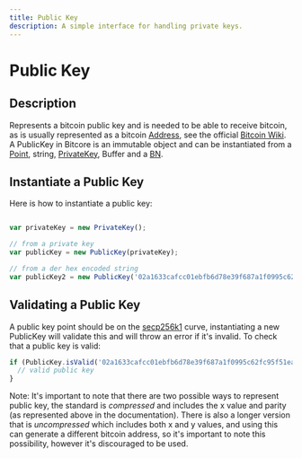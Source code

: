 ```yaml
---
title: Public Key
description: A simple interface for handling private keys.
---
```

# Public Key

## Description

Represents a bitcoin public key and is needed to be able to receive bitcoin, as is usually represented as a bitcoin [Address](address.md), see the official [Bitcoin Wiki](https://en.bitcoin.it/wiki/Technical_background_of_version_1_Bitcoin_addresses). A PublicKey in Bitcore is an immutable object and can be instantiated from a [Point](crypto.md), string, [PrivateKey](privatekey.md), Buffer and a [BN](crypto.md).

## Instantiate a Public Key

Here is how to instantiate a public key:

```javascript

var privateKey = new PrivateKey();

// from a private key
var publicKey = new PublicKey(privateKey);

// from a der hex encoded string
var publicKey2 = new PublicKey('02a1633cafcc01ebfb6d78e39f687a1f0995c62fc95f51ead10a02ee0be551b5dc');

```

## Validating a Public Key

A public key point should be on the [secp256k1](https://en.bitcoin.it/wiki/Secp256k1) curve, instantiating a new PublicKey will validate this and will throw an error if it's invalid. To check that a public key is valid:

```javascript
if (PublicKey.isValid('02a1633cafcc01ebfb6d78e39f687a1f0995c62fc95f51ead10a02ee0be551b5dc')){
  // valid public key
}
```

Note: It's important to note that there are two possible ways to represent public key, the standard is *compressed* and includes the x value and parity (as represented above in the documentation). There is also a longer version that is *uncompressed* which includes both x and y values, and using this can generate a different bitcoin address, so it's important to note this possibility, however it's discouraged to be used.
